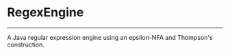 # RegexEngine

---

A Java regular expression engine using an epsilon-NFA and
Thompson's construction.
